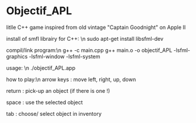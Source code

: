 # Objectif_APL
litlle C++ game inspired from old vintage "Captain Goodnight" on Apple II


install of smfl librairy for C++: \n
sudo apt-get install libsfml-dev

compil/link program:\n
g++ -c main.cpp
g++ main.o -o objectif_APL -lsfml-graphics -lsfml-window -lsfml-system

usage: \n
./objectif_APL.app

how to play:\n
arrow keys : move left, right, up, down

return     : pick-up an object (if there is one !)

space      : use the selected object

tab        : choose/ select object in inventory

